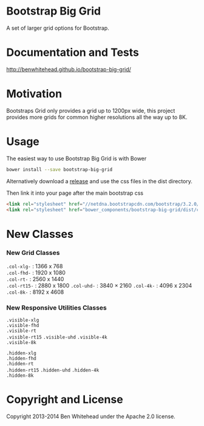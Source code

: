 Bootstrap Big Grid
==================

A set of larger grid options for Bootstrap.

Documentation and Tests
=======================
http://benwhitehead.github.io/bootstrap-big-grid/

Motivation
==========
Bootstraps Grid only provides a grid up to 1200px wide, this project provides more grids for common higher resolutions all the way up to 8K.

Usage
=====
The easiest way to use Bootstrap Big Grid is with Bower
```bash
bower install --save bootstrap-big-grid
```

Alternatively download a [release](https://github.com/BenWhitehead/bootstrap-big-grid/releases) and use the css files in the dist directory.

Then link it into your page after the main bootstrap css

```html
<link rel="stylesheet" href="//netdna.bootstrapcdn.com/bootstrap/3.2.0/css/bootstrap.min.css"/>
<link rel="stylesheet" href="bower_components/bootstrap-big-grid/dist/css/bootstrap-big-grid.min.css"/>
```

New Classes
===========

### New Grid Classes
`.col-xlg-`    : 1366 x 768  
`.col-fhd-`   : 1920 x 1080  
`.col-rt-`   : 2560 x 1440  
`.col-rt15-`  : 2880 x 1800
`.col-uhd-`     : 3840 × 2160
`.col-4k-`      : 4096 x 2304  
`.col-8k-`      : 8192 x 4608  

### New Responsive Utilities Classes
`.visible-xlg`  
`.visible-fhd`  
`.visible-rt`  
`.visible-rt15`
`.visible-uhd`
`.visible-4k`  
`.visible-8k`  

`.hidden-xlg`  
`.hidden-fhd`  
`.hidden-rt`  
`.hidden-rt15`
`.hidden-uhd`
`.hidden-4k`  
`.hidden-8k`  

Copyright and License
=====================
Copyright 2013-2014 Ben Whitehead under the Apache 2.0 license.
